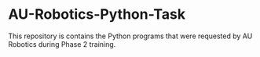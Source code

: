 # AU-Robotics-Python-Task
This repository is contains the Python programs that were requested by AU Robotics during Phase 2 training.
